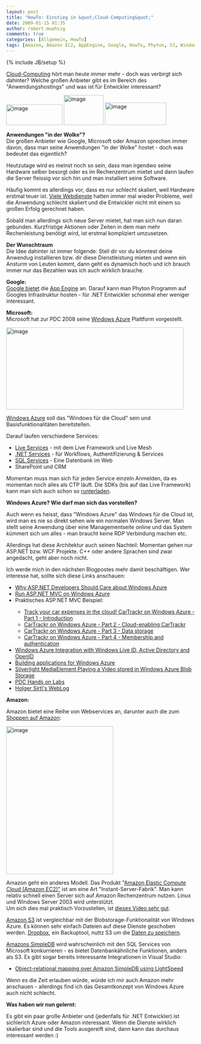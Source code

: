 ```yaml
---
layout: post
title: "HowTo: Einstieg in &quot;Cloud-Computing&quot;"
date: 2009-01-15 01:35
author: robert.muehsig
comments: true
categories: [Allgemein, HowTo]
tags: [Amazon, Amazon EC2, AppEngine, Google, HowTo, Phyton, S3, Windows Azure]
---
```

{% include JB/setup %}
<p><a href="http://de.wikipedia.org/wiki/Cloud_Computing">Cloud-Computing</a> h&#246;rt man heute immer mehr - doch was verbirgt sich dahinter? Welche gro&#223;en Anbieter gibt es im Bereich des &quot;Anwendungshostings&quot; und was ist f&#252;r Entwickler interessant?</p>  <p><a href="{{BASE_PATH}}/assets/wp-images/image587.png"><img style="border-right: 0px; border-top: 0px; border-left: 0px; border-bottom: 0px" height="55" alt="image" src="{{BASE_PATH}}/assets/wp-images/image-thumb565.png" width="150" border="0" /></a>&#160;<a href="{{BASE_PATH}}/assets/wp-images/image588.png"><img style="border-right: 0px; border-top: 0px; border-left: 0px; border-bottom: 0px" height="80" alt="image" src="{{BASE_PATH}}/assets/wp-images/image-thumb566.png" width="106" border="0" /></a> <a href="{{BASE_PATH}}/assets/wp-images/image589.png"><img style="border-right: 0px; border-top: 0px; border-left: 0px; border-bottom: 0px" height="60" alt="image" src="{{BASE_PATH}}/assets/wp-images/image-thumb567.png" width="164" border="0" /></a> </p> 
<!--more-->
  <p><strong>Anwendungen &quot;in der Wolke&quot;?     <br /></strong>Die gro&#223;en Anbieter wie Google, Microsoft oder Amazon sprechen immer davon, dass man seine Anwendungen &quot;in der Wolke&quot; hostet - doch was bedeutet das eigentlich?</p>  <p>Heutzutage wird es meinst noch so sein, dass man irgendwo seine Hardware selber besorgt oder es im Rechenzentrum mietet und dann laufen die Server fleissig vor sich hin und man installiert seine Software.</p>  <p>H&#228;ufig kommt es allerdings vor, dass es nur schlecht skaliert, weil Hardware erstmal teuer ist. <a href="http://highscalability.com/">Viele Webdienste</a> hatten immer mal wieder Probleme, weil die Anwendung schlecht skaliert und die Entwickler nicht mit einem so gro&#223;en Erfolg gerechnet haben.</p>  <p>Sobald man allerdings sich neue Server mietet, hat man sich nun daran gebunden. Kurzfristige Aktionen oder Zeiten in dem man mehr Rechenleistung ben&#246;tigt wird, ist erstmal kompliziert umzusetzen.</p>  <p><strong>Der Wunschtraum</strong>    <br />Die Idee dahinter ist immer folgende: Stell dir vor du k&#246;nntest deine Anwendug installieren bzw. dir diese Dienstleistung mieten und wenn ein Ansturm von Leuten kommt, dann geht es dynamisch hoch und ich brauch immer nur das Bezahlen was ich auch wirklich brauche.</p>  <p><strong>Google:     <br /></strong><a href="http://code.google.com/intl/de-DE/appengine/docs/whatisgoogleappengine.html">Google bietet</a> die <a href="http://de.wikipedia.org/wiki/App_Engine">App Engine</a> an. Darauf kann man Phyton Programm auf Googles Infrastruktur hosten - f&#252;r .NET Entwickler schonmal eher weniger interessant.</p>  <p><strong>Microsoft:     <br /></strong>Microsoft hat zur PDC 2008 seine <a href="http://azure.com">Windows Azure</a> Plattform vorgestellt.</p>  <p><a href="{{BASE_PATH}}/assets/wp-images/image590.png"><img style="border-right: 0px; border-top: 0px; border-left: 0px; border-bottom: 0px" height="219" alt="image" src="{{BASE_PATH}}/assets/wp-images/image-thumb568.png" width="474" border="0" /></a> </p>  <p><a href="http://www.microsoft.com/azure/windowsazure.mspx">Windows Azure</a> soll das &quot;Windows f&#252;r die Cloud&quot; sein und Basisfunktionalit&#228;ten bereitstellen.</p>  <p>Darauf laufen verschiedene Services:</p>  <ul>   <li><a href="http://dev.live.com/">Live Services</a> - mit dem Live Framework und Live Mesh</li>    <li><a href="http://www.microsoft.com/azure/netservices.mspx">.NET Services</a> - f&#252;r Workflows, Authentifizierung &amp; Services</li>    <li><a href="http://www.microsoft.com/azure/sql.mspx">SQL Services</a> - Eine Datenbank im Web</li>    <li>SharePoint und CRM</li> </ul>  <p>Momentan muss man sich f&#252;r jeden Service einzeln Anmelden, da es momentan noch alles als CTP l&#228;uft. Die SDKs (bis auf das Live Framework) kann man sich auch schon so <a href="http://www.microsoft.com/azure/sdk.mspx">runterladen</a>.</p>  <p><strong>Windows Azure? Wie darf man sich das vorstellen?</strong></p>  <p>Auch wenn es heisst, dass &quot;Windows Azure&quot; das Windows f&#252;r die Cloud ist, wird man es nie so direkt sehen wie ein normalen Windows Server. Man stellt seine Anwendung &#252;ber eine Managementseite online und das System k&#252;mmert sich um alles - man braucht keine RDP Verbindung machen etc. </p>  <p>Allerdings hat diese Architektur auch seinen Nachteil: Momentan gehen nur ASP.NET bzw. WCF Projekte. C++ oder andere Sprachen sind zwar angedacht, geht aber noch nicht.</p>  <p>Ich werde mich in den n&#228;chsten Blogpostes mehr damit besch&#228;ftigen. Wer interesse hat, sollte sich diese Links anschauen:</p>  <ul>   <li><a href="http://stephenwalther.com/blog/archive/2009/01/11/why-asp.net-developers-should-care-about-windows-azure.aspx">Why ASP.NET Developers Should Care about Windows Azure</a></li>    <li><a href="http://www.aaronlerch.com/blog/2008/11/01/run-aspnet-mvc-on-windows-azure/">Run ASP.NET MVC on Windows Azure</a></li>    <li>Praktisches ASP.NET MVC Beispiel:</li>    <ul>     <li><a href="http://blog.maartenballiauw.be/post/2008/12/15/Track-your-car-expenses-in-the-cloud%21-CarTrackr-on-Windows-Azure-Part-1-Introduction.aspx">Track your car expenses in the cloud! CarTrackr on Windows Azure - Part 1 - Introduction</a></li>      <li><a href="http://blog.maartenballiauw.be/post/2008/12/16/CarTrackr-on-Windows-Azure-Part-2-Cloud-enabling-CarTrackr.aspx">CarTrackr on Windows Azure - Part 2 - Cloud-enabling CarTrackr</a></li>      <li><a href="http://blog.maartenballiauw.be/post/2008/12/17/CarTrackr-on-Windows-Azure-Part-3-Data-storage.aspx">CarTrackr on Windows Azure - Part 3 - Data storage</a></li>      <li><a href="http://blog.maartenballiauw.be/post/2008/12/18/CarTrackr-on-Windows-Azure-Part-4-Membership-and-authentication.aspx">CarTrackr on Windows Azure - Part 4 - Membership and authentication</a></li>   </ul>    <li><a href="http://dev.live.com/blogs/devlive/archive/2008/11/12/432.aspx">Windows Azure Integration with Windows Live ID, Active Directory and OpenID</a></li>    <li><a href="http://dotnetslackers.com/articles/aspnet/Building-applications-for-Windows-Azure.aspx">Building applications for Windows Azure</a></li>    <li><a href="http://blogs.msdn.com/jnak/archive/2008/11/05/silverlight-mediaelement-playing-a-video-stored-in-windows-azure-blob-storage.aspx">Silverlight MediaElement Playing a Video stored in Windows Azure Blob Storage</a> </li>    <li><a href="http://blogs.msdn.com/jnak/archive/2008/10/29/pdc-hands-on-labs.aspx">PDC Hands on Labs</a></li>    <li><a href="http://blogs.msdn.com/hsirtl/archive/tags/Azure+Services/default.aspx">Holger Sirtl's WebLog</a></li> </ul>  <p><strong>Amazon:</strong></p>  <p>Amazon bietet eine Reihe von Webservices an, darunter auch die zum <a href="http://code-inside.de/blog/artikel/howto-produktsuche-mit-den-amazon-web-services/">Shoppen auf Amazon</a>:</p>  <p><a href="{{BASE_PATH}}/assets/wp-images/image591.png"><img style="border-right: 0px; border-top: 0px; border-left: 0px; border-bottom: 0px" height="395" alt="image" src="{{BASE_PATH}}/assets/wp-images/image-thumb569.png" width="286" border="0" /></a> </p>  <p>Amazon geht ein anderes Modell. Das Produkt &quot;<a href="http://aws.amazon.com/ec2/">Amazon Elastic Compute Cloud (Amazon EC2)&quot;</a> ist am eine Art &quot;Instant-Server-Fabrik&quot;. Man kann relativ schnell einen Server sich auf Amazon Rechenzentrum nutzen. Linux und Windows Server 2003 wird unterst&#252;tzt.    <br />Um sich dies mal praktisch Vorzustellen, ist <a href="http://johnsheehan-screencasts.s3.amazonaws.com/windows-ec2.htm">dieses Video sehr gut</a>.</p>  <p><a href="http://aws.amazon.com/s3/">Amazon S3</a> ist vergleichbar mit der Blobstorage-Funktionalit&#228;t von Windows Azure. Es k&#246;nnen sehr einfach Dateien auf diese Dienste geschoben werden. <a href="http://www.getdropbox.com/">Dropbox</a>, ein Backuptool, nuttz S3 um die <a href="http://rickywong.com/2008/09/20/dropbox-another-storage-service-in-the-cloud/">Daten zu speichern</a>.</p>  <p><a href="http://aws.amazon.com/simpledb/">Amazons SimpleDB</a> wird wahrscheinlich mit den SQL Services von Microsoft konkurrieren - es bietet Datenbank&#228;hnliche Funktionen, anders als S3. Es gibt sogar bereits interessante Integrationen in Visual Studio: </p>  <ul>   <li><a href="http://www.mindscape.co.nz/blog/index.php/2009/01/13/object-relational-mapping-over-amazon-simpledb-using-lightspeed/">Object-relational mapping over Amazon SimpleDB using LightSpeed</a></li> </ul>  <p>Wenn es die Zeit erlauben w&#252;rde, w&#252;rde ich mir auch Amazon mehr anschauen - allerdings find ich das Gesamtkonzept von Windows Azure auch nicht schlecht.</p>  <p><strong>Was haben wir nun gelernt:</strong></p>  <p>Es gibt ein paar gro&#223;e Anbieter und (jedenfalls f&#252;r .NET Entwickler) ist sichlerich Azure oder Amazon interessant. Wenn die Dienste wirklich skalierbar sind und die Tools ausgereift sind, dann kann das durchaus interessant werden :)</p>
